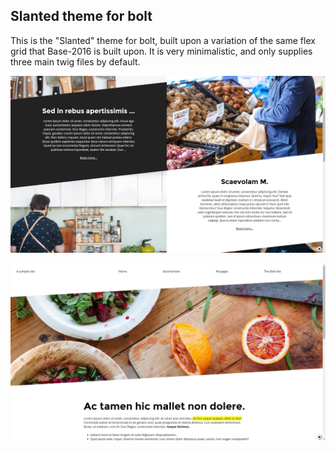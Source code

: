 Slanted theme for bolt
----------------------

This is the "Slanted" theme for bolt, built upon a variation of the same flex grid that Base-2016 is built upon. It is very minimalistic, and only supplies three main twig files by default.

![Listing](https://raw.githubusercontent.com/SahAssar/bolt-theme-slanted/master/screenshots/listing.jpg "Listing")

![Homepage](https://raw.githubusercontent.com/SahAssar/bolt-theme-slanted/master/screenshots/home.jpg "Homepage")
